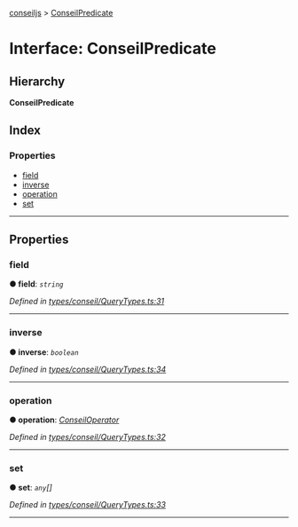 [conseiljs](../README.md) > [ConseilPredicate](../interfaces/conseilpredicate.md)

# Interface: ConseilPredicate

## Hierarchy

**ConseilPredicate**

## Index

### Properties

* [field](conseilpredicate.md#field)
* [inverse](conseilpredicate.md#inverse)
* [operation](conseilpredicate.md#operation)
* [set](conseilpredicate.md#set)

---

## Properties

<a id="field"></a>

###  field

**● field**: *`string`*

*Defined in [types/conseil/QueryTypes.ts:31](https://github.com/Cryptonomic/ConseilJS/blob/9d6b05b/src/types/conseil/QueryTypes.ts#L31)*

___
<a id="inverse"></a>

###  inverse

**● inverse**: *`boolean`*

*Defined in [types/conseil/QueryTypes.ts:34](https://github.com/Cryptonomic/ConseilJS/blob/9d6b05b/src/types/conseil/QueryTypes.ts#L34)*

___
<a id="operation"></a>

###  operation

**● operation**: *[ConseilOperator](../enums/conseiloperator.md)*

*Defined in [types/conseil/QueryTypes.ts:32](https://github.com/Cryptonomic/ConseilJS/blob/9d6b05b/src/types/conseil/QueryTypes.ts#L32)*

___
<a id="set"></a>

###  set

**● set**: *`any`[]*

*Defined in [types/conseil/QueryTypes.ts:33](https://github.com/Cryptonomic/ConseilJS/blob/9d6b05b/src/types/conseil/QueryTypes.ts#L33)*

___

